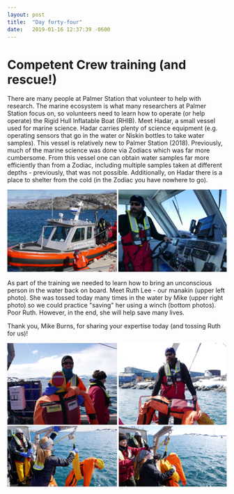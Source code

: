 ```yaml
---
layout: post
title:  "Day forty-four"
date:   2019-01-16 12:37:39 -0600
---
```

# Competent Crew training (and rescue!)
There are many people at Palmer Station that volunteer to help with research. The marine ecosystem is what many researchers at Palmer Station focus on, so volunteers need to learn how to operate (or help operate) the Rigid Hull Inflatable Boat (RHIB). Meet Hadar, a small vessel used for marine science. Hadar carries plenty of science equipment (e.g. operating sensors that go in the water or Niskin bottles to take water samples). This vessel is relatively new to Palmer Station (2018). Previously, much of the marine science was done via Zodiacs which was far more cumbersome. From this vessel one can obtain water samples far more efficiently than from a Zodiac, including multiple samples taken at different depths - previously, that was not possible. Additionally, on Hadar there is a place to shelter from the cold (in the Zodiac you have nowhere to go).

![Hadar](/assets/blog_photos/190116/Hadar.jpg)

As part of the training we needed to learn how to bring an unconscious person in the water back on board. Meet Ruth Lee - our manakin (upper left photo). She was tossed today many times in the water by Mike (upper right photo) so we could practice "saving" her using a winch (bottom photos). Poor Ruth. However, in the end, she will help save many lives. 

Thank you, Mike Burns, for sharing your expertise today (and tossing Ruth for us)! 

![Man/woman overboard drill](/assets/blog_photos/190116/Rescue.jpg)
